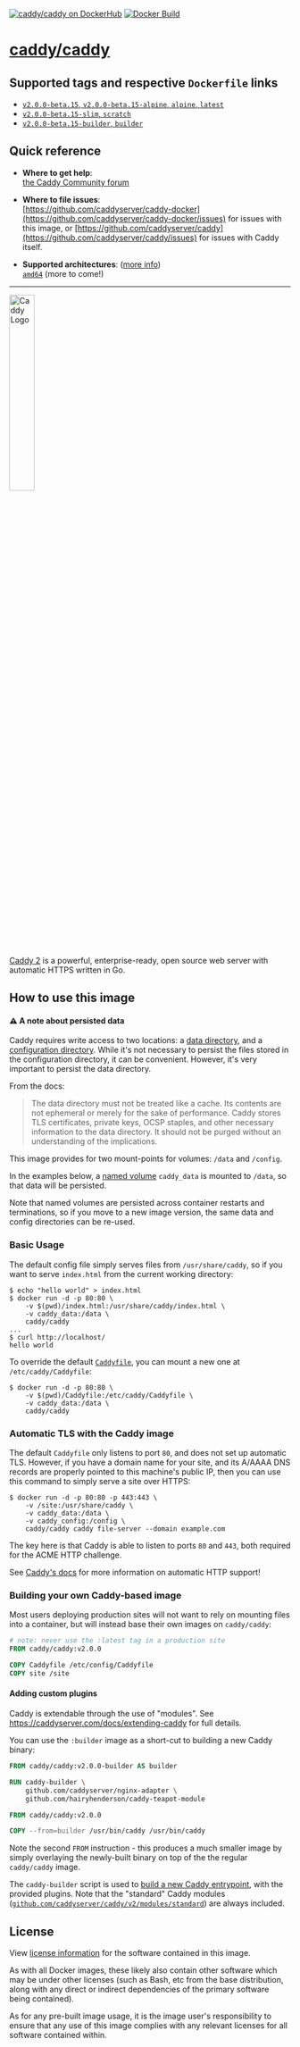 [![caddy/caddy on DockerHub][dockerhub-image]][dockerhub-url]
[![Docker Build][gh-actions-image]][gh-actions-url]

# [caddy/caddy](https://hub.docker.com/r/caddy/caddy)

## Supported tags and respective `Dockerfile` links

- [`v2.0.0-beta.15`, `v2.0.0-beta.15-alpine`, `alpine`, `latest`](https://github.com/caddyserver/caddy-docker/blob/f8db28380a31026b30d4fb361364ce88ec9abed1/alpine/Dockerfile)
- [`v2.0.0-beta.15-slim`, `scratch`](https://github.com/caddyserver/caddy-docker/blob/f8db28380a31026b30d4fb361364ce88ec9abed1/scratch/Dockerfile)
- [`v2.0.0-beta.15-builder`, `builder`](https://github.com/caddyserver/caddy-docker/blob/190e5b2c6b0e07e724850049e9026aaa75002ba8/builder/Dockerfile)

## Quick reference

- **Where to get help**:  
	[the Caddy Community forum](https://caddy.community)

- **Where to file issues**:  
	[https://github.com/caddyserver/caddy-docker](https://github.com/caddyserver/caddy-docker/issues) for issues with this image, or [https://github.com/caddyserver/caddy](https://github.com/caddyserver/caddy/issues) for issues with Caddy itself.

- **Supported architectures**: ([more info](https://github.com/docker-library/official-images#architectures-other-than-amd64))  
	[`amd64`](https://hub.docker.com/r/caddy/caddy/) (more to come!)

---

<a href="https://caddyserver.com/"><img alt="Caddy Logo" src="https://caddyserver.com/resources/images/caddy-wordmark.svg" width="30%"/></a>

[Caddy 2](https://caddyserver.com/) is a powerful, enterprise-ready, open source web server with automatic HTTPS written in Go.

## How to use this image

#### ⚠️ A note about persisted data

Caddy requires write access to two locations: a [data directory](https://caddyserver.com/docs/conventions#data-directory), and a [configuration directory](https://caddyserver.com/docs/conventions#configuration-directory). While it's not necessary to persist the files stored in the configuration directory, it can be convenient. However, it's very important to persist the data directory.

From the docs:

> The data directory must not be treated like a cache. Its contents are not ephemeral or merely for the sake of performance. Caddy stores TLS certificates, private keys, OCSP staples, and other necessary information to the data directory. It should not be purged without an understanding of the implications.

This image provides for two mount-points for volumes: `/data` and `/config`.

In the examples below, a [named volume](https://docs.docker.com/storage/volumes/) `caddy_data` is mounted to `/data`, so that data will be persisted.

Note that named volumes are persisted across container restarts and terminations, so if you move to a new image version, the same data and config directories can be re-used.

### Basic Usage

The default config file simply serves files from `/usr/share/caddy`, so if you want to serve `index.html` from the current working directory:

```console
$ echo "hello world" > index.html
$ docker run -d -p 80:80 \
    -v $(pwd)/index.html:/usr/share/caddy/index.html \
    -v caddy_data:/data \
    caddy/caddy
...
$ curl http://localhost/
hello world
```

To override the default [`Caddyfile`](https://github.com/caddyserver/dist/blob/master/config/Caddyfile), you can mount a new one at `/etc/caddy/Caddyfile`:

```console
$ docker run -d -p 80:80 \
    -v $(pwd)/Caddyfile:/etc/caddy/Caddyfile \
    -v caddy_data:/data \
    caddy/caddy
```

### Automatic TLS with the Caddy image

The default `Caddyfile` only listens to port `80`, and does not set up automatic TLS. However, if you have a domain name for your site, and its A/AAAA DNS records are properly pointed to this machine's public IP, then you can use this command to simply serve a site over HTTPS:

```console
$ docker run -d -p 80:80 -p 443:443 \
    -v /site:/usr/share/caddy \
    -v caddy_data:/data \
    -v caddy_config:/config \
    caddy/caddy caddy file-server --domain example.com
```

The key here is that Caddy is able to listen to ports `80` and `443`, both required for the ACME HTTP challenge.

See [Caddy's docs](https://caddyserver.com/docs/automatic-https) for more information on automatic HTTP support!

### Building your own Caddy-based image

Most users deploying production sites will not want to rely on mounting files into a container, but will instead base their own images on `caddy/caddy`:

```Dockerfile
# note: never use the :latest tag in a production site
FROM caddy/caddy:v2.0.0

COPY Caddyfile /etc/config/Caddyfile
COPY site /site
```

#### Adding custom plugins

Caddy is extendable through the use of "modules". See https://caddyserver.com/docs/extending-caddy for full details.

You can use the `:builder` image as a short-cut to building a new Caddy binary:

```Dockerfile
FROM caddy/caddy:v2.0.0-builder AS builder

RUN caddy-builder \
    github.com/caddyserver/nginx-adapter \
    github.com/hairyhenderson/caddy-teapot-module

FROM caddy/caddy:v2.0.0

COPY --from=builder /usr/bin/caddy /usr/bin/caddy
```

Note the second `FROM` instruction - this produces a much smaller image by simply overlaying the newly-built binary on top of the the regular `caddy/caddy` image.

The `caddy-builder` script is used to [build a new Caddy entrypoint](https://github.com/caddyserver/caddy/blob/71e81d262bc34545f73f1380bc5d078d83d1570f/cmd/caddy/main.go#L15..L25), with the provided plugins. Note that the "standard" Caddy modules ([`github.com/caddyserver/caddy/v2/modules/standard`](https://github.com/caddyserver/caddy/tree/v2/modules/standard)) are always included.

## License

View [license information](https://github.com/caddyserver/caddy/LICENSE.txt) for the software contained in this image.

As with all Docker images, these likely also contain other software which may be under other licenses (such as Bash, etc from the base distribution, along with any direct or indirect dependencies of the primary software being contained).

As for any pre-built image usage, it is the image user's responsibility to ensure that any use of this image complies with any relevant licenses for all software contained within.

[gh-actions-image]: https://github.com/caddyserver/caddy-docker/workflows/Docker%20Build/badge.svg?branch=master
[gh-actions-url]: https://github.com/caddyserver/caddy-docker/actions?workflow=Docker%20Build&branch=master

[dockerhub-image]: https://img.shields.io/badge/docker-ready-blue.svg
[dockerhub-url]: https://hub.docker.com/r/caddy/caddy
